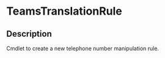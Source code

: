 
# TeamsTranslationRule

## Description

Cmdlet to create a new telephone number manipulation rule.
